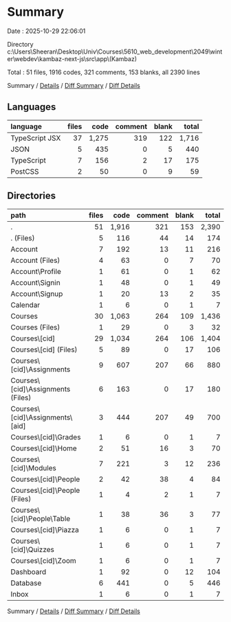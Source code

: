 # Summary

Date : 2025-10-29 22:06:01

Directory c:\\Users\\Sheeran\\Desktop\\Univ\\Courses\\5610_web_development\\2049\\winter\\webdev\\kambaz-next-js\\src\\app\\(Kambaz)

Total : 51 files,  1916 codes, 321 comments, 153 blanks, all 2390 lines

Summary / [Details](details.md) / [Diff Summary](diff.md) / [Diff Details](diff-details.md)

## Languages
| language | files | code | comment | blank | total |
| :--- | ---: | ---: | ---: | ---: | ---: |
| TypeScript JSX | 37 | 1,275 | 319 | 122 | 1,716 |
| JSON | 5 | 435 | 0 | 5 | 440 |
| TypeScript | 7 | 156 | 2 | 17 | 175 |
| PostCSS | 2 | 50 | 0 | 9 | 59 |

## Directories
| path | files | code | comment | blank | total |
| :--- | ---: | ---: | ---: | ---: | ---: |
| . | 51 | 1,916 | 321 | 153 | 2,390 |
| . (Files) | 5 | 116 | 44 | 14 | 174 |
| Account | 7 | 192 | 13 | 11 | 216 |
| Account (Files) | 4 | 63 | 0 | 7 | 70 |
| Account\\Profile | 1 | 61 | 0 | 1 | 62 |
| Account\\Signin | 1 | 48 | 0 | 1 | 49 |
| Account\\Signup | 1 | 20 | 13 | 2 | 35 |
| Calendar | 1 | 6 | 0 | 1 | 7 |
| Courses | 30 | 1,063 | 264 | 109 | 1,436 |
| Courses (Files) | 1 | 29 | 0 | 3 | 32 |
| Courses\\[cid] | 29 | 1,034 | 264 | 106 | 1,404 |
| Courses\\[cid] (Files) | 5 | 89 | 0 | 17 | 106 |
| Courses\\[cid]\\Assignments | 9 | 607 | 207 | 66 | 880 |
| Courses\\[cid]\\Assignments (Files) | 6 | 163 | 0 | 17 | 180 |
| Courses\\[cid]\\Assignments\\[aid] | 3 | 444 | 207 | 49 | 700 |
| Courses\\[cid]\\Grades | 1 | 6 | 0 | 1 | 7 |
| Courses\\[cid]\\Home | 2 | 51 | 16 | 3 | 70 |
| Courses\\[cid]\\Modules | 7 | 221 | 3 | 12 | 236 |
| Courses\\[cid]\\People | 2 | 42 | 38 | 4 | 84 |
| Courses\\[cid]\\People (Files) | 1 | 4 | 2 | 1 | 7 |
| Courses\\[cid]\\People\\Table | 1 | 38 | 36 | 3 | 77 |
| Courses\\[cid]\\Piazza | 1 | 6 | 0 | 1 | 7 |
| Courses\\[cid]\\Quizzes | 1 | 6 | 0 | 1 | 7 |
| Courses\\[cid]\\Zoom | 1 | 6 | 0 | 1 | 7 |
| Dashboard | 1 | 92 | 0 | 12 | 104 |
| Database | 6 | 441 | 0 | 5 | 446 |
| Inbox | 1 | 6 | 0 | 1 | 7 |

Summary / [Details](details.md) / [Diff Summary](diff.md) / [Diff Details](diff-details.md)